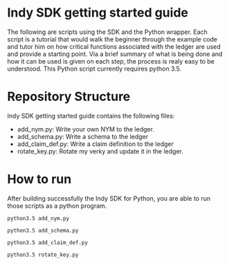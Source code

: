 # Indy SDK getting started guide
The following are scripts using the SDK and the Python wrapper. 
Each script is a tutorial that would walk the beginner through the example code and tutor him on how critical functions associated with the ledger are used and provide a starting point. Via a brief summary of what is being done and how it can be used is given on each step, the process is realy easy to be understood.
This Python script currently requires python 3.5.

# Repository Structure
Indy SDK getting started guide contains the following files:
- add_nym.py: Write your own NYM to the ledger.
- add_schema.py: Write a schema to the ledger
- add_claim_def.py: Write a claim definition to the ledger
- rotate_key.py: Rotate my verky and update it in the ledger.

# How to run
After building successfully the Indy SDK for Python, you are able to run those scripts as a python program.
```
python3.5 add_nym.py
```

```
python3.5 add_schema.py
```

```
python3.5 add_claim_def.py
```

```
python3.5 rotate_key.py
```
